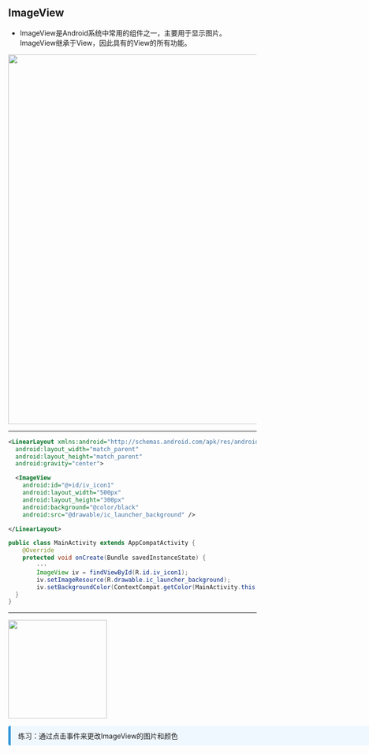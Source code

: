 
## ImageView

- ImageView是Android系统中常用的组件之一，主要用于显示图片。
ImageView继承于View，因此具有的View的所有功能。


<div class="flex flex-col items-center justify-center">
    <img src="/image-view-1.png"  width="750"/>
</div>

---

```xml 
<LinearLayout xmlns:android="http://schemas.android.com/apk/res/android"
  android:layout_width="match_parent"
  android:layout_height="match_parent"
  android:gravity="center">

  <ImageView
    android:id="@+id/iv_icon1"
    android:layout_width="500px"
    android:layout_height="300px"
    android:background="@color/black"
    android:src="@drawable/ic_launcher_background" />

</LinearLayout>
```

```java
public class MainActivity extends AppCompatActivity {
    @Override
    protected void onCreate(Bundle savedInstanceState) {
        ···
        ImageView iv = findViewById(R.id.iv_icon1);  
        iv.setImageResource(R.drawable.ic_launcher_background);
        iv.setBackgroundColor(ContextCompat.getColor(MainActivity.this, R.color.black));
  }
}
```

---

<div class="flex flex-col items-center justify-center">
    <img src="/image-view-2.png"  width="200"/>
</div>


<div v-click style="margin-top: 15px; border-left: 5px solid #3498db; background: #f0f8ff; padding: 10px 15px; border-radius: 4px; display: inline-block;width: 800px;"> 练习：通过点击事件来更改ImageView的图片和颜色 </div>